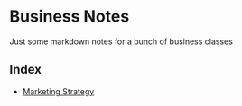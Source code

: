 Business Notes
==============

Just some markdown notes for a bunch of business classes

Index
-----

- [Marketing Strategy](marketing_strategy.md)
